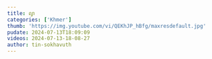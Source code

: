 ```yaml
---
title: ល្វា
categories: ['Khmer']
thumb: 'https://img.youtube.com/vi/QEKhJP_hBfg/maxresdefault.jpg'
pudate: 2024-07-13T18:09:09
videos: 2024-07-13-18-08-27
author: tin-sokhavuth
---
```

